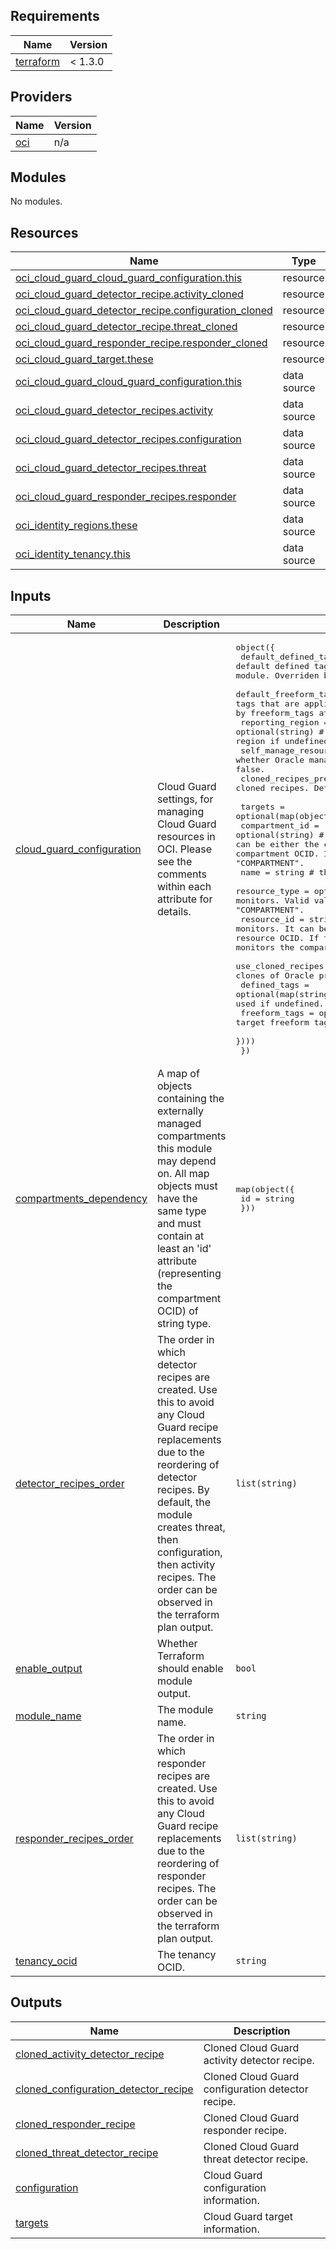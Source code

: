 ## Requirements

| Name | Version |
|------|---------|
| <a name="requirement_terraform"></a> [terraform](#requirement\_terraform) | < 1.3.0 |

## Providers

| Name | Version |
|------|---------|
| <a name="provider_oci"></a> [oci](#provider\_oci) | n/a |

## Modules

No modules.

## Resources

| Name | Type |
|------|------|
| [oci_cloud_guard_cloud_guard_configuration.this](https://registry.terraform.io/providers/oracle/oci/latest/docs/resources/cloud_guard_cloud_guard_configuration) | resource |
| [oci_cloud_guard_detector_recipe.activity_cloned](https://registry.terraform.io/providers/oracle/oci/latest/docs/resources/cloud_guard_detector_recipe) | resource |
| [oci_cloud_guard_detector_recipe.configuration_cloned](https://registry.terraform.io/providers/oracle/oci/latest/docs/resources/cloud_guard_detector_recipe) | resource |
| [oci_cloud_guard_detector_recipe.threat_cloned](https://registry.terraform.io/providers/oracle/oci/latest/docs/resources/cloud_guard_detector_recipe) | resource |
| [oci_cloud_guard_responder_recipe.responder_cloned](https://registry.terraform.io/providers/oracle/oci/latest/docs/resources/cloud_guard_responder_recipe) | resource |
| [oci_cloud_guard_target.these](https://registry.terraform.io/providers/oracle/oci/latest/docs/resources/cloud_guard_target) | resource |
| [oci_cloud_guard_cloud_guard_configuration.this](https://registry.terraform.io/providers/oracle/oci/latest/docs/data-sources/cloud_guard_cloud_guard_configuration) | data source |
| [oci_cloud_guard_detector_recipes.activity](https://registry.terraform.io/providers/oracle/oci/latest/docs/data-sources/cloud_guard_detector_recipes) | data source |
| [oci_cloud_guard_detector_recipes.configuration](https://registry.terraform.io/providers/oracle/oci/latest/docs/data-sources/cloud_guard_detector_recipes) | data source |
| [oci_cloud_guard_detector_recipes.threat](https://registry.terraform.io/providers/oracle/oci/latest/docs/data-sources/cloud_guard_detector_recipes) | data source |
| [oci_cloud_guard_responder_recipes.responder](https://registry.terraform.io/providers/oracle/oci/latest/docs/data-sources/cloud_guard_responder_recipes) | data source |
| [oci_identity_regions.these](https://registry.terraform.io/providers/oracle/oci/latest/docs/data-sources/identity_regions) | data source |
| [oci_identity_tenancy.this](https://registry.terraform.io/providers/oracle/oci/latest/docs/data-sources/identity_tenancy) | data source |

## Inputs

| Name | Description | Type | Default | Required |
|------|-------------|------|---------|:--------:|
| <a name="input_cloud_guard_configuration"></a> [cloud\_guard\_configuration](#input\_cloud\_guard\_configuration) | Cloud Guard settings, for managing Cloud Guard resources in OCI. Please see the comments within each attribute for details. | <pre>object({<br>    default_defined_tags = optional(map(string)) # the default defined tags that are applied to all resources managed by this module. Overriden by defined_tags attribute in each resource. <br>    default_freeform_tags = optional(map(string)) # the default freeform tags that are applied to all resources managed by this module. Overriden by freeform_tags attribute in each resource. <br>    reporting_region = optional(string) # the reporting region. It defaults to tenancy home region if undefined.<br>    self_manage_resources = optional(bool) # whether Oracle managed resources are created by customers. Default: false.<br>    cloned_recipes_prefix = optional(string) # a prefix to add to cloned recipes. Default: "oracle-cloned-".<br>    <br>    targets = optional(map(object({ # the Cloud Guard targets.<br>      compartment_id = optional(string) # the compartment where the Cloud Guard is created. It can be either the compartment OCID or a reference (a key) to the compartment OCID. It defaults to resource_id if resource_type is "COMPARTMENT".<br>      name = string # the Cloud Guard target name.<br>      resource_type = optional(string) # the resource type that Cloud Guard monitors. Valid values: "COMPARTMENT", "FACLOUD". Default: "COMPARTMENT".<br>      resource_id = string # the resource that Cloud Guard monitors. It can be either the resource OCID or a reference (a key) to a resource OCID. If the resource refers to a compartment, then Cloud Guard monitors the compartment and all its subcompartments.<br>      use_cloned_recipes = optional(bool) # whether the target should use clones of Oracle provided recipes. Default: false.<br>      defined_tags = optional(map(string)) # the target defined tags. default_defined_tags is used if undefined.<br>      freeform_tags = optional(map(string)) # the target freeform tags. default_freeform_tags is used if undefined.<br>    })))<br>  })</pre> | `null` | no |
| <a name="input_compartments_dependency"></a> [compartments\_dependency](#input\_compartments\_dependency) | A map of objects containing the externally managed compartments this module may depend on. All map objects must have the same type and must contain at least an 'id' attribute (representing the compartment OCID) of string type. | <pre>map(object({<br>    id = string<br>  }))</pre> | `null` | no |
| <a name="input_detector_recipes_order"></a> [detector\_recipes\_order](#input\_detector\_recipes\_order) | The order in which detector recipes are created. Use this to avoid any Cloud Guard recipe replacements due to the reordering of detector recipes. By default, the module creates threat, then configuration, then activity recipes. The order can be observed in the terraform plan output. | `list(string)` | <pre>[<br>  "threat",<br>  "configuration",<br>  "activity"<br>]</pre> | no |
| <a name="input_enable_output"></a> [enable\_output](#input\_enable\_output) | Whether Terraform should enable module output. | `bool` | `true` | no |
| <a name="input_module_name"></a> [module\_name](#input\_module\_name) | The module name. | `string` | `"cloud-guard"` | no |
| <a name="input_responder_recipes_order"></a> [responder\_recipes\_order](#input\_responder\_recipes\_order) | The order in which responder recipes are created. Use this to avoid any Cloud Guard recipe replacements due to the reordering of responder recipes. The order can be observed in the terraform plan output. | `list(string)` | <pre>[<br>  "default"<br>]</pre> | no |
| <a name="input_tenancy_ocid"></a> [tenancy\_ocid](#input\_tenancy\_ocid) | The tenancy OCID. | `string` | n/a | yes |

## Outputs

| Name | Description |
|------|-------------|
| <a name="output_cloned_activity_detector_recipe"></a> [cloned\_activity\_detector\_recipe](#output\_cloned\_activity\_detector\_recipe) | Cloned Cloud Guard activity detector recipe. |
| <a name="output_cloned_configuration_detector_recipe"></a> [cloned\_configuration\_detector\_recipe](#output\_cloned\_configuration\_detector\_recipe) | Cloned Cloud Guard configuration detector recipe. |
| <a name="output_cloned_responder_recipe"></a> [cloned\_responder\_recipe](#output\_cloned\_responder\_recipe) | Cloned Cloud Guard responder recipe. |
| <a name="output_cloned_threat_detector_recipe"></a> [cloned\_threat\_detector\_recipe](#output\_cloned\_threat\_detector\_recipe) | Cloned Cloud Guard threat detector recipe. |
| <a name="output_configuration"></a> [configuration](#output\_configuration) | Cloud Guard configuration information. |
| <a name="output_targets"></a> [targets](#output\_targets) | Cloud Guard target information. |
